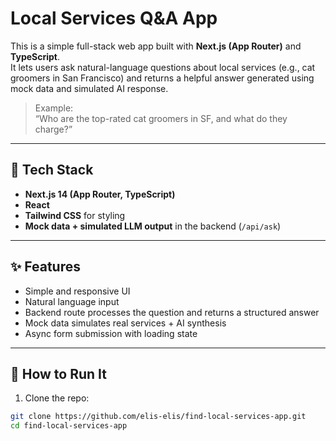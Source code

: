 # Local Services Q&A App

This is a simple full-stack web app built with **Next.js (App Router)** and **TypeScript**.  
It lets users ask natural-language questions about local services (e.g., cat groomers in San Francisco) and returns a helpful answer generated using mock data and simulated AI response.

> Example:  
> “Who are the top-rated cat groomers in SF, and what do they charge?”

---

## 🔧 Tech Stack

- **Next.js 14 (App Router, TypeScript)**
- **React**
- **Tailwind CSS** for styling
- **Mock data + simulated LLM output** in the backend (`/api/ask`)

---

## ✨ Features

- Simple and responsive UI
- Natural language input
- Backend route processes the question and returns a structured answer
- Mock data simulates real services + AI synthesis
- Async form submission with loading state

---

## 🧪 How to Run It

1. Clone the repo:

```bash
git clone https://github.com/elis-elis/find-local-services-app.git
cd find-local-services-app
